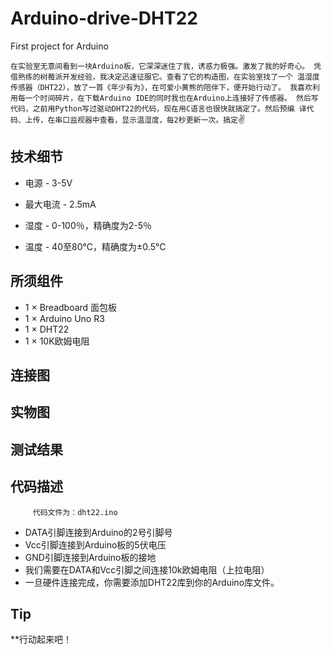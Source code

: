 # Arduino-drive-DHT22
First project for Arduino

   ``在实验室无意间看到一块Arduino板，它深深迷住了我，诱惑力极强。激发了我的好奇心。
   凭借熟练的树莓派开发经验，我决定迅速征服它。查看了它的构造图，在实验室找了一个
   温湿度传感器（DHT22），放了一首《年少有为》，在可爱小黄熊的陪伴下，便开始行动了。
   我喜欢利用每一个时间碎片，在下载Arduino IDE的同时我也在Arduino上连接好了传感器。
   然后写代码，之前用Python写过驱动DHT22的代码，现在用C语言也很快就搞定了。然后预编
   译代码、上传，在串口监视器中查看，显示温湿度，每2秒更新一次。搞定``:v:
   
技术细节
------------------------
- 电源 - 3-5V

- 最大电流 - 2.5mA

- 湿度 - 0-100％，精确度为2-5％

- 温度 - 40至80°C，精确度为±0.5°C

所须组件
-------------------------
- 1 × Breadboard 面包板
- 1 × Arduino Uno R3
- 1 × DHT22
- 1 × 10K欧姆电阻

连接图
--------------------------



实物图
-----------------------------



测试结果
--------------------------



代码描述
-------------------------
         代码文件为：dht22.ino
- DATA引脚连接到Arduino的2号引脚号
- Vcc引脚连接到Arduino板的5伏电压
- GND引脚连接到Arduino板的接地
- 我们需要在DATA和Vcc引脚之间连接10k欧姆电阻（上拉电阻）
- 一旦硬件连接完成，你需要添加DHT22库到你的Arduino库文件。


Tip
---------------
**行动起来吧！
